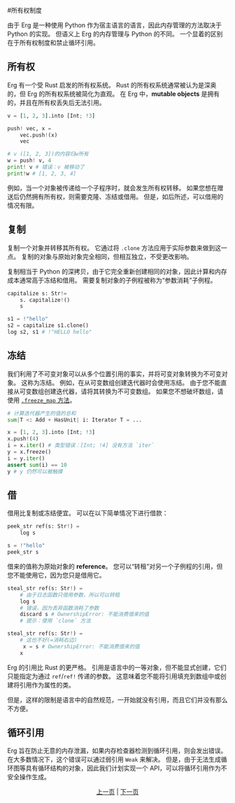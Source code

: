 #所有权制度

由于 Erg 是一种使用 Python 作为宿主语言的语言，因此内存管理的方法取决于 Python 的实现。
但语义上 Erg 的内存管理与 Python 的不同。 一个显着的区别在于所有权制度和禁止循环引用。

## 所有权

Erg 有一个受 Rust 启发的所有权系统。
Rust 的所有权系统通常被认为是深奥的，但 Erg 的所有权系统被简化为直观。
在 Erg 中，__mutable objects__ 是拥有的，并且在所有权丢失后无法引用。

```python
v = [1, 2, 3].into [Int; !3]

push! vec, x =
    vec.push!(x)
    vec

# v ([1, 2, 3])的内容归w所有
w = push! v, 4
print! v # 错误：v 被移动了
print!w # [1, 2, 3, 4]
```

例如，当一个对象被传递给一个子程序时，就会发生所有权转移。
如果您想在赠送后仍然拥有所有权，则需要克隆、冻结或借用。
但是，如后所述，可以借用的情况有限。

## 复制

复制一个对象并转移其所有权。 它通过将 `.clone` 方法应用于实际参数来做到这一点。
复制的对象与原始对象完全相同，但相互独立，不受更改影响。

复制相当于 Python 的深拷贝，由于它完全重新创建相同的对象，因此计算和内存成本通常高于冻结和借用。
需要复制对象的子例程被称为“参数消耗”子例程。

```python
capitalize s: Str!=
    s. capitalize!()
    s

s1 = !"hello"
s2 = capitalize s1.clone()
log s2, s1 # !"HELLO hello"
```

## 冻结

我们利用了不可变对象可以从多个位置引用的事实，并将可变对象转换为不可变对象。
这称为冻结。 例如，在从可变数组创建迭代器时会使用冻结。
由于您不能直接从可变数组创建迭代器，请将其转换为不可变数组。
如果您不想破坏数组，请使用 [`.freeze_map` 方法](./type/mut.md)。

```python
# 计算迭代器产生的值的总和
sum|T <: Add + HasUnit| i: Iterator T = ...

x = [1, 2, 3].into [Int; !3]
x.push!(4)
i = x.iter() # 类型错误：[Int; !4] 没有方法 `iter`
y = x.freeze()
i = y.iter()
assert sum(i) == 10
y # y 仍然可以被触摸
```

## 借

借用比复制或冻结便宜。
可以在以下简单情况下进行借款：

```python
peek_str ref(s: Str!) =
    log s

s = !"hello"
peek_str s
```

借来的值称为原始对象的 __reference__。
您可以“转租”对另一个子例程的引用，但您不能使用它，因为您只是借用它。

```python
steal_str ref(s: Str!) =
    # 由于日志函数只借用参数，所以可以转租
    log s
    # 错误，因为丢弃函数消耗了参数
    discard s # OwnershipError: 不能消费借来的值
    # 提示：使用 `clone` 方法
```

```python
steal_str ref(s: Str!) =
    # 这也不好(=消耗右边)
     x = s # OwnershipError: 不能消费借来的值
    x
```

Erg 的引用比 Rust 的更严格。 引用是语言中的一等对象，但不能显式创建，它们只能指定为通过 `ref`/`ref!` 传递的参数。
这意味着您不能将引用填充到数组中或创建将引用作为属性的类。

但是，这样的限制是语言中的自然规范，一开始就没有引用，而且它们并没有那么不方便。

## 循环引用

Erg 旨在防止无意的内存泄漏，如果内存检查器检测到循环引用，则会发出错误。 在大多数情况下，这个错误可以通过弱引用 `Weak` 来解决。 但是，由于无法生成循环图等具有循环结构的对象，因此我们计划实现一个 API，可以将循环引用作为不安全操作生成。

<p align='center'>
    <a href='./17_mutability.md'>上一页</a> | <a href='./19_visibility.md'>下一页</a>
</p>